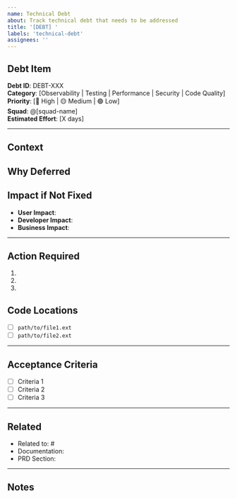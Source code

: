 ```yaml
---
name: Technical Debt
about: Track technical debt that needs to be addressed
title: '[DEBT] '
labels: 'technical-debt'
assignees: ''
---
```


## Debt Item

**Debt ID**: DEBT-XXX  
**Category**: [Observability | Testing | Performance | Security | Code Quality]  
**Priority**: [🔴 High | 🟡 Medium | 🟢 Low]  
**Squad**: @[squad-name]  
**Estimated Effort**: [X days]

---

## Context

<!-- Why does this technical debt exist? What was the original decision? -->

## Why Deferred

<!-- Why didn't we address this properly when we first encountered it? -->

## Impact if Not Fixed

<!-- What happens if we never address this debt? -->
- **User Impact**: 
- **Developer Impact**: 
- **Business Impact**: 

---

## Action Required

<!-- List specific steps to resolve this debt -->

1. 
2. 
3. 

## Code Locations

<!-- Which files/modules need to be changed? -->

- [ ] `path/to/file1.ext`
- [ ] `path/to/file2.ext`

---

## Acceptance Criteria

<!-- How do we know when this debt is resolved? -->

- [ ] Criteria 1
- [ ] Criteria 2
- [ ] Criteria 3

---

## Related

<!-- Link to related issues, PRs, documentation -->

- Related to: #
- Documentation: 
- PRD Section:

---

## Notes

<!-- Any additional context, considerations, or constraints -->
